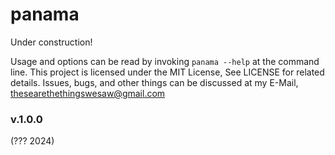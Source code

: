 # panama

Under construction!

Usage and options can be read by invoking `panama --help` at the
command line. This project is licensed under the MIT License, See 
LICENSE for related details. Issues, bugs, and other things can be
discussed at my E-Mail, <thesearethethingswesaw@gmail.com>

### v.1.0.0

(??? 2024)
